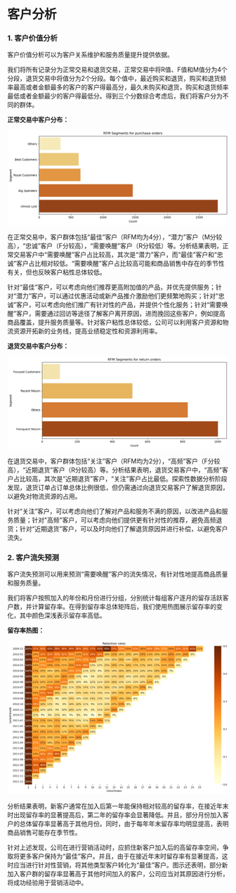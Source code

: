 # 客户分析


### 1. 客户价值分析

客户价值分析可以为客户关系维护和服务质量提升提供依据。

我们将所有记录分为正常交易和退货交易，正常交易中将R值、F值和M值分为4个分段，退货交易中将值分为2个分段。每个值中，最近购买和退货，购买和退货频率最高或者金额最多的客户的客户得最高分，最久未购买和退货，购买和退货频率最低或者金额最少的客户得最低分。得到三个分数综合考虑后，我们将客户分为不同的群体。

**正常交易中客户分布：**

<img src="./assets/output_112_0.png" alt="png" style="zoom: 80%;" />

在正常交易中，客户群体包括“最佳”客户（RFM均为4分），“潜力”客户（M分较高），“忠诚”客户（F分较高），“需要唤醒”客户（R分较低）等。分析结果表明，正常交易客户中“需要唤醒”客户占比较高，其次是“潜力”客户，而“最佳”客户和“忠诚”客户占比相对较低。“需要唤醒”客户占比较高可能和商品销售中存在的季节性有关，但也反映客户粘性总体较低。

针对“最佳”客户，可以考虑向他们推荐更高附加值的产品，并优先提供服务；针对“潜力”客户，可以通过优惠活动或新产品推介激励他们更频繁地购买；针对“忠诚”客户，可以考虑向他们推广有针对性的产品，并提供个性化服务；针对“需要唤醒”客户，需要通过回访等途径了解客户离开原因，进而挽回这些客户，例如提高商品覆盖，提升服务质量等。针对客户粘性总体较低，公司可以利用客户资源和物流资源开拓新的业务线，提高业绩稳定性和资源利用率。

**退货交易中客户分布：**

<img src="./assets/output_113_0.png" alt="png" style="zoom: 80%;" />

在退货交易中，客户群体包括“关注”客户（RFM均为2分），“高频”客户（F分较高），“近期退货”客户（R分较高）等。分析结果表明，退货交易客户中，“高频”客户占比较高，其次是“近期退货”客户，“关注”客户占比最低。探索性数据分析阶段发现，退货订单占订单总体比例很低，但仍需通过向退货交易客户了解退货原因，以避免对物流资源的占用。

针对“关注”客户，可以考虑向他们了解对产品和服务不满的原因，以改进产品和服务质量；针对"高频"客户，可以考虑向他们提供更有针对性的推荐，避免高频退货；针对“近期退货”客户，可以及时向他们了解退货原因并进行补偿，以避免客户流失。


### 2. 客户流失预测

客户流失预测可以用来预测“需要唤醒”客户的流失情况，有针对性地提高商品质量和服务质量。

我们将客户按照加入的年份和月份进行分组，分别统计每组客户逐月的留存活跃客户数，并计算留存率。在得到留存率总体矩阵后，我们使用热图展示留存率的变化，其中颜色深浅表示留存率高低。

**留存率热图：**

<img src="./assets/output_118_0.png" alt="png" style="zoom: 67%;" />

分析结果表明，新客户通常在加入后第一年能保持相对较高的留存率，在接近年末时出现留存率的显著提高后，第二年的留存率会显著降低。并且，部分月份加入客户的总体留存率显著高于其他月份。同时，由于每年年末留存率均明显提高，表明商品销售可能存在季节性。

针对上述发现，公司在进行营销活动时，应抓住新客户加入后的高留存率空间，争取将更多客户保持为“最佳”客户。并且，由于在接近年末时留存率有显著提高，这时应当进行针对性营销，将其他类型客户转化为“最佳”客户。图示还表明，部分新加入客户群的留存率显著高于其他时间加入的客户，公司应当对其原因进行分析，将成功经验用于营销活动中。


